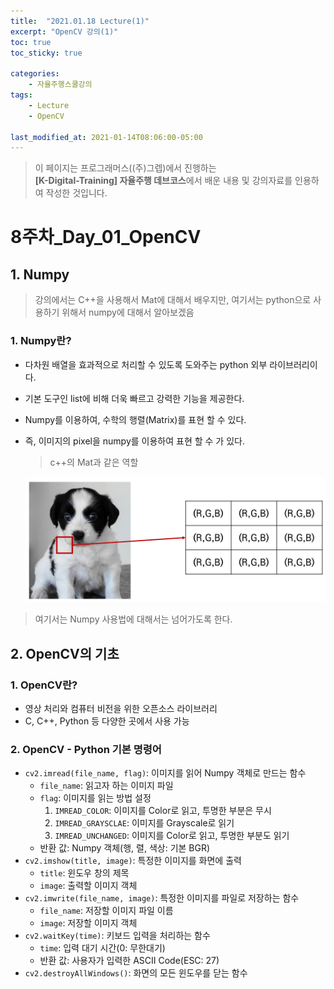 ```yaml
---
title:  "2021.01.18 Lecture(1)"
excerpt: "OpenCV 강의(1)"
toc: true
toc_sticky: true

categories:
    - 자율주행스쿨강의
tags:
    - Lecture
    - OpenCV

last_modified_at: 2021-01-14T08:06:00-05:00
---
```


>이 페이지는 프로그래머스((주)그렙)에서 진행하는\
**[K-Digital-Training] 자율주행 데브코스**에서 배운 내용 및 강의자료를 인용하여 작성한 것입니다.

# 8주차_Day_01_OpenCV

## 1. Numpy
> 강의에서는 C++을 사용해서 Mat에 대해서 배우지만, 여기서는 python으로 사용하기 위해서 numpy에 대해서 알아보겠음

### 1. Numpy란?
- 다차원 배열을 효과적으로 처리할 수 있도록 도와주는 python 외부 라이브러리이다.
- 기본 도구인 list에 비해 더욱 빠르고 강력한 기능을 제공한다.
- Numpy를 이용하여, 수학의 행렬(Matrix)를 표현 할 수 있다.
- 즉, 이미지의 pixel을 numpy를 이용하여 표현 할 수 가 있다.
    > c++의 Mat과 같은 역할
    
    ![figure_01](/assets/images/programmers_imgs/week08_imgs/figure_01.png)

> 여기서는 Numpy 사용법에 대해서는 넘어가도록 한다.

## 2. OpenCV의 기초
### 1. OpenCV란?
- 영상 처리와 컴퓨터 비전을 위한 오픈소스 라이브러리
- C, C++, Python 등 다양한 곳에서 사용 가능

### 2. OpenCV - Python 기본 명령어
- `cv2.imread(file_name, flag)`: 이미지를 읽어 Numpy 객체로 만드는 함수
    - `file_name`: 읽고자 하는 이미지 파일
    - `flag`: 이미지를 읽는 방법 설정
        1. `IMREAD_COLOR`: 이미지를 Color로 읽고, 투명한 부분은 무시
        2. `IMREAD_GRAYSCLAE`: 이미지를 Grayscale로 읽기
        3. `IMREAD_UNCHANGED`: 이미지를 Color로 읽고, 투명한 부분도 읽기
    - 반환 값: Numpy 객체(행, 렬, 색상: 기본 BGR)
- `cv2.imshow(title, image)`: 특정한 이미지를 화면에 출력
    - `title`: 윈도우 창의 제목
    - `image`: 출력할 이미지 객체
- `cv2.imwrite(file_name, image)`: 특정한 이미지를 파일로 저장하는 함수
    - `file_name`: 저장할 이미지 파일 이름
    - `image`: 저장할 이미지 객체
- `cv2.waitKey(time)`: 키보드 입력을 처리하는 함수
    - `time`: 입력 대기 시간(0: 무한대기)
    - 반환 값: 사용자가 입력한 ASCII Code(ESC: 27)
- `cv2.destroyAllWindows()`: 화면의 모든 윈도우를 닫는 함수
    
